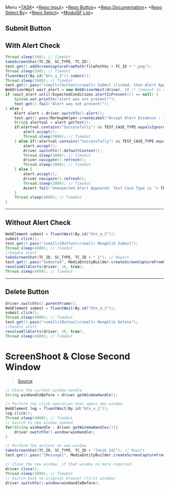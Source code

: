 Menu +[TASK](https://github.com/arshve/mardown/blob/master/Task.md)+ +[Repo Input](https://github.com/arshve/mardown/blob/master/Repo%20Input.md#Insert-Multiple-input-To-Right-Box)+ +[Repo Button](https://github.com/arshve/mardown/blob/master/Repo%20Button.md)+ +[Repo Documentation](https://github.com/arshve/mardown/blob/master/Repo%20Documentation.md)+ +[Repo Select By](https://github.com/arshve/mardown/blob/master/Repo%20Select%20By.md)+ +[Repo Select](https://github.com/arshve/mardown/blob/master/Repo%20Select.md)+ +[ModulSF List](https://github.com/arshve/mardown/blob/master/ModulSF6.md)+

## Submit Button

## With Alert Check

```JAVA
Thread.sleep(500); // TimeOut
takeScreenShot(TC_ID, SC_TYPE, TC_ID);
test.get().addScreenCaptureFromPath(filePathSc + TC_ID + ".png");
Thread.sleep(500); // TimeOut
fluentWait(By.id("btn_a_2")).submit();
Thread.sleep(3000); // TimeOut
test.get().pass("<small>[button]</small> Submit clicked, then Alert Appeared");
WebDriverWait wait_alert = new WebDriverWait(driver, 10 /* timeout in seconds */);
if (wait_alert.until(ExpectedConditions.alertIsPresent()) == null) {
    System.out.println("alert was not present!");
    test.get().fail("Alert was not present!");
} else {
    Alert alert = driver.switchTo().alert();
    test.get().pass(MarkupHelper.createLabel("Accept Alert Evidence : " + alert.getText(), ExtentColor.ORANGE));
    String alertval = alert.getText();
    if(alertval.contains("Successfully") && TEST_CASE_TYPE.equalsIgnoreCase("P")) {
        alert.accept();
        Thread.sleep(3000); // TimeOut
    } else if(!alertval.contains("Successfully") && TEST_CASE_TYPE.equalsIgnoreCase("N")) {
        alert.accept();
        driver.switchTo().defaultContent();
        Thread.sleep(3000); // TimeOut
        driver.navigate().refresh();
        Thread.sleep(3000); // TimeOut
    } else {
        alert.accept();
        driver.navigate().refresh();
        Thread.sleep(3000); // TimeOut
        Assert.fail("Unexpected Alert Appeared. Test Case Type is "+ TEST_CASE_TYPE + " , but alert text is " + alertval);
    }
    Thread.sleep(4000); // TimeOut
}
```

---

## Without Alert Check

```JAVA
WebElement submit = fluentWait(By.id("btn_a_2"));
submit.click();
test.get().pass("<small>[Button]</small> Mengklik Submit");
Thread.sleep(4000); // TimeOut
//handle alert
takeScreenShot(TC_ID, SC_TYPE, TC_ID + "_1"); // Report
test.get().pass("Submited", MediaEntityBuilder.createScreenCaptureFromPath(filePathSc + TC_ID + "_1.png").build());
resolveAllAlerts(driver, 16, true);
Thread.sleep(4000); // TimeOut
```

---

## Delete Button

```JAVA
driver.switchTo().parentFrame();
WebElement submit = fluentWait(By.id("btn_a_1"));
submit.click();
Thread.sleep(4000); // TimeOut
test.get().pass("<small>[Button]</small> Mengklik Delete");
//handle alert
resolveAllAlerts(driver, 16, true);
Thread.sleep(4000); // TimeOut
```

# ScreenShoot & Close Second Window

> [Source](https://stackoverflow.com/questions/9588827/how-to-switch-to-the-new-browser-window-which-opens-after-click-on-the-button)

```JAVA
// Store the current window handle
String winHandleBefore = driver.getWindowHandle();

// Perform the click operation that opens new window
WebElement log = fluentWait(By.id("btn_a_1"));
log.click();
Thread.sleep(4000); // TimeOut
// Switch to new window opened
for(String winHandle : driver.getWindowHandles()){
    driver.switchTo().window(winHandle);
}

// Perform the actions on new window
takeScreenShot(TC_ID, SC_TYPE, TC_ID + "[Unik Id]"); // Report
test.get().pass("[Message]", MediaEntityBuilder.createScreenCaptureFromPath(filePathSc + TC_ID + "[Unik Id].png").build());

// Close the new window, if that window no more required
driver.close();
Thread.sleep(3000); // TimeOut
// Switch back to original browser (first window)
driver.switchTo().window(winHandleBefore);
```

